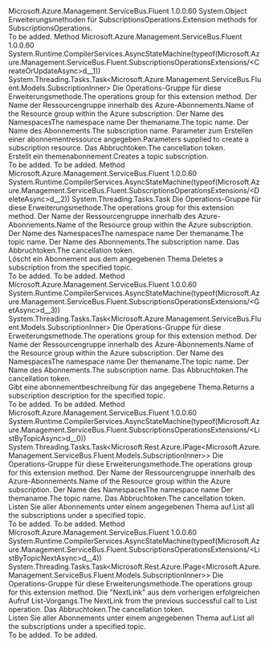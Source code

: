 <Type Name="SubscriptionsOperationsExtensions" FullName="Microsoft.Azure.Management.ServiceBus.Fluent.SubscriptionsOperationsExtensions">
  <TypeSignature Language="C#" Value="public static class SubscriptionsOperationsExtensions" />
  <TypeSignature Language="ILAsm" Value=".class public auto ansi abstract sealed beforefieldinit SubscriptionsOperationsExtensions extends System.Object" />
  <TypeSignature Language="DocId" Value="T:Microsoft.Azure.Management.ServiceBus.Fluent.SubscriptionsOperationsExtensions" />
  <TypeSignature Language="VB.NET" Value="Public Module SubscriptionsOperationsExtensions" />
  <TypeSignature Language="F#" Value="type SubscriptionsOperationsExtensions = class" />
  <AssemblyInfo>
    <AssemblyName>Microsoft.Azure.Management.ServiceBus.Fluent</AssemblyName>
    <AssemblyVersion>1.0.0.60</AssemblyVersion>
  </AssemblyInfo>
  <Base>
    <BaseTypeName>System.Object</BaseTypeName>
  </Base>
  <Interfaces />
  <Docs>
    <summary>
            <span data-ttu-id="cbd6b-101">Erweiterungsmethoden für SubscriptionsOperations.</span><span class="sxs-lookup"><span data-stu-id="cbd6b-101">Extension methods for SubscriptionsOperations.</span></span>
            </summary>
    <remarks>To be added.</remarks>
  </Docs>
  <Members>
    <Member MemberName="CreateOrUpdateAsync">
      <MemberSignature Language="C#" Value="public static System.Threading.Tasks.Task&lt;Microsoft.Azure.Management.ServiceBus.Fluent.Models.SubscriptionInner&gt; CreateOrUpdateAsync (this Microsoft.Azure.Management.ServiceBus.Fluent.ISubscriptionsOperations operations, string resourceGroupName, string namespaceName, string topicName, string subscriptionName, Microsoft.Azure.Management.ServiceBus.Fluent.Models.SubscriptionInner parameters, System.Threading.CancellationToken cancellationToken = null);" />
      <MemberSignature Language="ILAsm" Value=".method public static hidebysig class System.Threading.Tasks.Task`1&lt;class Microsoft.Azure.Management.ServiceBus.Fluent.Models.SubscriptionInner&gt; CreateOrUpdateAsync(class Microsoft.Azure.Management.ServiceBus.Fluent.ISubscriptionsOperations operations, string resourceGroupName, string namespaceName, string topicName, string subscriptionName, class Microsoft.Azure.Management.ServiceBus.Fluent.Models.SubscriptionInner parameters, valuetype System.Threading.CancellationToken cancellationToken) cil managed" />
      <MemberSignature Language="DocId" Value="M:Microsoft.Azure.Management.ServiceBus.Fluent.SubscriptionsOperationsExtensions.CreateOrUpdateAsync(Microsoft.Azure.Management.ServiceBus.Fluent.ISubscriptionsOperations,System.String,System.String,System.String,System.String,Microsoft.Azure.Management.ServiceBus.Fluent.Models.SubscriptionInner,System.Threading.CancellationToken)" />
      <MemberSignature Language="F#" Value="static member CreateOrUpdateAsync : Microsoft.Azure.Management.ServiceBus.Fluent.ISubscriptionsOperations * string * string * string * string * Microsoft.Azure.Management.ServiceBus.Fluent.Models.SubscriptionInner * System.Threading.CancellationToken -&gt; System.Threading.Tasks.Task&lt;Microsoft.Azure.Management.ServiceBus.Fluent.Models.SubscriptionInner&gt;" Usage="Microsoft.Azure.Management.ServiceBus.Fluent.SubscriptionsOperationsExtensions.CreateOrUpdateAsync (operations, resourceGroupName, namespaceName, topicName, subscriptionName, parameters, cancellationToken)" />
      <MemberType>Method</MemberType>
      <AssemblyInfo>
        <AssemblyName>Microsoft.Azure.Management.ServiceBus.Fluent</AssemblyName>
        <AssemblyVersion>1.0.0.60</AssemblyVersion>
      </AssemblyInfo>
      <Attributes>
        <Attribute>
          <AttributeName>System.Runtime.CompilerServices.AsyncStateMachine(typeof(Microsoft.Azure.Management.ServiceBus.Fluent.SubscriptionsOperationsExtensions/&lt;CreateOrUpdateAsync&gt;d__1))</AttributeName>
        </Attribute>
      </Attributes>
      <ReturnValue>
        <ReturnType>System.Threading.Tasks.Task&lt;Microsoft.Azure.Management.ServiceBus.Fluent.Models.SubscriptionInner&gt;</ReturnType>
      </ReturnValue>
      <Parameters>
        <Parameter Name="operations" Type="Microsoft.Azure.Management.ServiceBus.Fluent.ISubscriptionsOperations" RefType="this" />
        <Parameter Name="resourceGroupName" Type="System.String" />
        <Parameter Name="namespaceName" Type="System.String" />
        <Parameter Name="topicName" Type="System.String" />
        <Parameter Name="subscriptionName" Type="System.String" />
        <Parameter Name="parameters" Type="Microsoft.Azure.Management.ServiceBus.Fluent.Models.SubscriptionInner" />
        <Parameter Name="cancellationToken" Type="System.Threading.CancellationToken" />
      </Parameters>
      <Docs>
        <param name="operations">
            <span data-ttu-id="cbd6b-102">Die Operations-Gruppe für diese Erweiterungsmethode.</span><span class="sxs-lookup"><span data-stu-id="cbd6b-102">The operations group for this extension method.</span></span>
            </param>
        <param name="resourceGroupName">
            <span data-ttu-id="cbd6b-103">Der Name der Ressourcengruppe innerhalb des Azure-Abonnements.</span><span class="sxs-lookup"><span data-stu-id="cbd6b-103">Name of the Resource group within the Azure subscription.</span></span>
            </param>
        <param name="namespaceName">
            <span data-ttu-id="cbd6b-104">Der Name des Namespaces</span><span class="sxs-lookup"><span data-stu-id="cbd6b-104">The namespace name</span></span>
            </param>
        <param name="topicName">
            <span data-ttu-id="cbd6b-105">Der themaname.</span><span class="sxs-lookup"><span data-stu-id="cbd6b-105">The topic name.</span></span>
            </param>
        <param name="subscriptionName">
            <span data-ttu-id="cbd6b-106">Der Name des Abonnements.</span><span class="sxs-lookup"><span data-stu-id="cbd6b-106">The subscription name.</span></span>
            </param>
        <param name="parameters">
            <span data-ttu-id="cbd6b-107">Parameter zum Erstellen einer abonnementressource angegeben.</span><span class="sxs-lookup"><span data-stu-id="cbd6b-107">Parameters supplied to create a subscription resource.</span></span>
            </param>
        <param name="cancellationToken">
            <span data-ttu-id="cbd6b-108">Das Abbruchtoken.</span><span class="sxs-lookup"><span data-stu-id="cbd6b-108">The cancellation token.</span></span>
            </param>
        <summary>
            <span data-ttu-id="cbd6b-109">Erstellt ein themenabonnement.</span><span class="sxs-lookup"><span data-stu-id="cbd6b-109">Creates a topic subscription.</span></span>
            <see href="https://msdn.microsoft.com/en-us/library/azure/mt639385.aspx" /></summary>
        <returns>To be added.</returns>
        <remarks>To be added.</remarks>
      </Docs>
    </Member>
    <Member MemberName="DeleteAsync">
      <MemberSignature Language="C#" Value="public static System.Threading.Tasks.Task DeleteAsync (this Microsoft.Azure.Management.ServiceBus.Fluent.ISubscriptionsOperations operations, string resourceGroupName, string namespaceName, string topicName, string subscriptionName, System.Threading.CancellationToken cancellationToken = null);" />
      <MemberSignature Language="ILAsm" Value=".method public static hidebysig class System.Threading.Tasks.Task DeleteAsync(class Microsoft.Azure.Management.ServiceBus.Fluent.ISubscriptionsOperations operations, string resourceGroupName, string namespaceName, string topicName, string subscriptionName, valuetype System.Threading.CancellationToken cancellationToken) cil managed" />
      <MemberSignature Language="DocId" Value="M:Microsoft.Azure.Management.ServiceBus.Fluent.SubscriptionsOperationsExtensions.DeleteAsync(Microsoft.Azure.Management.ServiceBus.Fluent.ISubscriptionsOperations,System.String,System.String,System.String,System.String,System.Threading.CancellationToken)" />
      <MemberSignature Language="F#" Value="static member DeleteAsync : Microsoft.Azure.Management.ServiceBus.Fluent.ISubscriptionsOperations * string * string * string * string * System.Threading.CancellationToken -&gt; System.Threading.Tasks.Task" Usage="Microsoft.Azure.Management.ServiceBus.Fluent.SubscriptionsOperationsExtensions.DeleteAsync (operations, resourceGroupName, namespaceName, topicName, subscriptionName, cancellationToken)" />
      <MemberType>Method</MemberType>
      <AssemblyInfo>
        <AssemblyName>Microsoft.Azure.Management.ServiceBus.Fluent</AssemblyName>
        <AssemblyVersion>1.0.0.60</AssemblyVersion>
      </AssemblyInfo>
      <Attributes>
        <Attribute>
          <AttributeName>System.Runtime.CompilerServices.AsyncStateMachine(typeof(Microsoft.Azure.Management.ServiceBus.Fluent.SubscriptionsOperationsExtensions/&lt;DeleteAsync&gt;d__2))</AttributeName>
        </Attribute>
      </Attributes>
      <ReturnValue>
        <ReturnType>System.Threading.Tasks.Task</ReturnType>
      </ReturnValue>
      <Parameters>
        <Parameter Name="operations" Type="Microsoft.Azure.Management.ServiceBus.Fluent.ISubscriptionsOperations" RefType="this" />
        <Parameter Name="resourceGroupName" Type="System.String" />
        <Parameter Name="namespaceName" Type="System.String" />
        <Parameter Name="topicName" Type="System.String" />
        <Parameter Name="subscriptionName" Type="System.String" />
        <Parameter Name="cancellationToken" Type="System.Threading.CancellationToken" />
      </Parameters>
      <Docs>
        <param name="operations">
            <span data-ttu-id="cbd6b-110">Die Operations-Gruppe für diese Erweiterungsmethode.</span><span class="sxs-lookup"><span data-stu-id="cbd6b-110">The operations group for this extension method.</span></span>
            </param>
        <param name="resourceGroupName">
            <span data-ttu-id="cbd6b-111">Der Name der Ressourcengruppe innerhalb des Azure-Abonnements.</span><span class="sxs-lookup"><span data-stu-id="cbd6b-111">Name of the Resource group within the Azure subscription.</span></span>
            </param>
        <param name="namespaceName">
            <span data-ttu-id="cbd6b-112">Der Name des Namespaces</span><span class="sxs-lookup"><span data-stu-id="cbd6b-112">The namespace name</span></span>
            </param>
        <param name="topicName">
            <span data-ttu-id="cbd6b-113">Der themaname.</span><span class="sxs-lookup"><span data-stu-id="cbd6b-113">The topic name.</span></span>
            </param>
        <param name="subscriptionName">
            <span data-ttu-id="cbd6b-114">Der Name des Abonnements.</span><span class="sxs-lookup"><span data-stu-id="cbd6b-114">The subscription name.</span></span>
            </param>
        <param name="cancellationToken">
            <span data-ttu-id="cbd6b-115">Das Abbruchtoken.</span><span class="sxs-lookup"><span data-stu-id="cbd6b-115">The cancellation token.</span></span>
            </param>
        <summary>
            <span data-ttu-id="cbd6b-116">Löscht ein Abonnement aus dem angegebenen Thema.</span><span class="sxs-lookup"><span data-stu-id="cbd6b-116">Deletes a subscription from the specified topic.</span></span>
            <see href="https://msdn.microsoft.com/en-us/library/azure/mt639381.aspx" /></summary>
        <returns>To be added.</returns>
        <remarks>To be added.</remarks>
      </Docs>
    </Member>
    <Member MemberName="GetAsync">
      <MemberSignature Language="C#" Value="public static System.Threading.Tasks.Task&lt;Microsoft.Azure.Management.ServiceBus.Fluent.Models.SubscriptionInner&gt; GetAsync (this Microsoft.Azure.Management.ServiceBus.Fluent.ISubscriptionsOperations operations, string resourceGroupName, string namespaceName, string topicName, string subscriptionName, System.Threading.CancellationToken cancellationToken = null);" />
      <MemberSignature Language="ILAsm" Value=".method public static hidebysig class System.Threading.Tasks.Task`1&lt;class Microsoft.Azure.Management.ServiceBus.Fluent.Models.SubscriptionInner&gt; GetAsync(class Microsoft.Azure.Management.ServiceBus.Fluent.ISubscriptionsOperations operations, string resourceGroupName, string namespaceName, string topicName, string subscriptionName, valuetype System.Threading.CancellationToken cancellationToken) cil managed" />
      <MemberSignature Language="DocId" Value="M:Microsoft.Azure.Management.ServiceBus.Fluent.SubscriptionsOperationsExtensions.GetAsync(Microsoft.Azure.Management.ServiceBus.Fluent.ISubscriptionsOperations,System.String,System.String,System.String,System.String,System.Threading.CancellationToken)" />
      <MemberSignature Language="F#" Value="static member GetAsync : Microsoft.Azure.Management.ServiceBus.Fluent.ISubscriptionsOperations * string * string * string * string * System.Threading.CancellationToken -&gt; System.Threading.Tasks.Task&lt;Microsoft.Azure.Management.ServiceBus.Fluent.Models.SubscriptionInner&gt;" Usage="Microsoft.Azure.Management.ServiceBus.Fluent.SubscriptionsOperationsExtensions.GetAsync (operations, resourceGroupName, namespaceName, topicName, subscriptionName, cancellationToken)" />
      <MemberType>Method</MemberType>
      <AssemblyInfo>
        <AssemblyName>Microsoft.Azure.Management.ServiceBus.Fluent</AssemblyName>
        <AssemblyVersion>1.0.0.60</AssemblyVersion>
      </AssemblyInfo>
      <Attributes>
        <Attribute>
          <AttributeName>System.Runtime.CompilerServices.AsyncStateMachine(typeof(Microsoft.Azure.Management.ServiceBus.Fluent.SubscriptionsOperationsExtensions/&lt;GetAsync&gt;d__3))</AttributeName>
        </Attribute>
      </Attributes>
      <ReturnValue>
        <ReturnType>System.Threading.Tasks.Task&lt;Microsoft.Azure.Management.ServiceBus.Fluent.Models.SubscriptionInner&gt;</ReturnType>
      </ReturnValue>
      <Parameters>
        <Parameter Name="operations" Type="Microsoft.Azure.Management.ServiceBus.Fluent.ISubscriptionsOperations" RefType="this" />
        <Parameter Name="resourceGroupName" Type="System.String" />
        <Parameter Name="namespaceName" Type="System.String" />
        <Parameter Name="topicName" Type="System.String" />
        <Parameter Name="subscriptionName" Type="System.String" />
        <Parameter Name="cancellationToken" Type="System.Threading.CancellationToken" />
      </Parameters>
      <Docs>
        <param name="operations">
            <span data-ttu-id="cbd6b-117">Die Operations-Gruppe für diese Erweiterungsmethode.</span><span class="sxs-lookup"><span data-stu-id="cbd6b-117">The operations group for this extension method.</span></span>
            </param>
        <param name="resourceGroupName">
            <span data-ttu-id="cbd6b-118">Der Name der Ressourcengruppe innerhalb des Azure-Abonnements.</span><span class="sxs-lookup"><span data-stu-id="cbd6b-118">Name of the Resource group within the Azure subscription.</span></span>
            </param>
        <param name="namespaceName">
            <span data-ttu-id="cbd6b-119">Der Name des Namespaces</span><span class="sxs-lookup"><span data-stu-id="cbd6b-119">The namespace name</span></span>
            </param>
        <param name="topicName">
            <span data-ttu-id="cbd6b-120">Der themaname.</span><span class="sxs-lookup"><span data-stu-id="cbd6b-120">The topic name.</span></span>
            </param>
        <param name="subscriptionName">
            <span data-ttu-id="cbd6b-121">Der Name des Abonnements.</span><span class="sxs-lookup"><span data-stu-id="cbd6b-121">The subscription name.</span></span>
            </param>
        <param name="cancellationToken">
            <span data-ttu-id="cbd6b-122">Das Abbruchtoken.</span><span class="sxs-lookup"><span data-stu-id="cbd6b-122">The cancellation token.</span></span>
            </param>
        <summary>
            <span data-ttu-id="cbd6b-123">Gibt eine abonnementbeschreibung für das angegebene Thema.</span><span class="sxs-lookup"><span data-stu-id="cbd6b-123">Returns a subscription description for the specified topic.</span></span>
            <see href="https://msdn.microsoft.com/en-us/library/azure/mt639402.aspx" /></summary>
        <returns>To be added.</returns>
        <remarks>To be added.</remarks>
      </Docs>
    </Member>
    <Member MemberName="ListByTopicAsync">
      <MemberSignature Language="C#" Value="public static System.Threading.Tasks.Task&lt;Microsoft.Rest.Azure.IPage&lt;Microsoft.Azure.Management.ServiceBus.Fluent.Models.SubscriptionInner&gt;&gt; ListByTopicAsync (this Microsoft.Azure.Management.ServiceBus.Fluent.ISubscriptionsOperations operations, string resourceGroupName, string namespaceName, string topicName, System.Threading.CancellationToken cancellationToken = null);" />
      <MemberSignature Language="ILAsm" Value=".method public static hidebysig class System.Threading.Tasks.Task`1&lt;class Microsoft.Rest.Azure.IPage`1&lt;class Microsoft.Azure.Management.ServiceBus.Fluent.Models.SubscriptionInner&gt;&gt; ListByTopicAsync(class Microsoft.Azure.Management.ServiceBus.Fluent.ISubscriptionsOperations operations, string resourceGroupName, string namespaceName, string topicName, valuetype System.Threading.CancellationToken cancellationToken) cil managed" />
      <MemberSignature Language="DocId" Value="M:Microsoft.Azure.Management.ServiceBus.Fluent.SubscriptionsOperationsExtensions.ListByTopicAsync(Microsoft.Azure.Management.ServiceBus.Fluent.ISubscriptionsOperations,System.String,System.String,System.String,System.Threading.CancellationToken)" />
      <MemberSignature Language="F#" Value="static member ListByTopicAsync : Microsoft.Azure.Management.ServiceBus.Fluent.ISubscriptionsOperations * string * string * string * System.Threading.CancellationToken -&gt; System.Threading.Tasks.Task&lt;Microsoft.Rest.Azure.IPage&lt;Microsoft.Azure.Management.ServiceBus.Fluent.Models.SubscriptionInner&gt;&gt;" Usage="Microsoft.Azure.Management.ServiceBus.Fluent.SubscriptionsOperationsExtensions.ListByTopicAsync (operations, resourceGroupName, namespaceName, topicName, cancellationToken)" />
      <MemberType>Method</MemberType>
      <AssemblyInfo>
        <AssemblyName>Microsoft.Azure.Management.ServiceBus.Fluent</AssemblyName>
        <AssemblyVersion>1.0.0.60</AssemblyVersion>
      </AssemblyInfo>
      <Attributes>
        <Attribute>
          <AttributeName>System.Runtime.CompilerServices.AsyncStateMachine(typeof(Microsoft.Azure.Management.ServiceBus.Fluent.SubscriptionsOperationsExtensions/&lt;ListByTopicAsync&gt;d__0))</AttributeName>
        </Attribute>
      </Attributes>
      <ReturnValue>
        <ReturnType>System.Threading.Tasks.Task&lt;Microsoft.Rest.Azure.IPage&lt;Microsoft.Azure.Management.ServiceBus.Fluent.Models.SubscriptionInner&gt;&gt;</ReturnType>
      </ReturnValue>
      <Parameters>
        <Parameter Name="operations" Type="Microsoft.Azure.Management.ServiceBus.Fluent.ISubscriptionsOperations" RefType="this" />
        <Parameter Name="resourceGroupName" Type="System.String" />
        <Parameter Name="namespaceName" Type="System.String" />
        <Parameter Name="topicName" Type="System.String" />
        <Parameter Name="cancellationToken" Type="System.Threading.CancellationToken" />
      </Parameters>
      <Docs>
        <param name="operations">
            <span data-ttu-id="cbd6b-124">Die Operations-Gruppe für diese Erweiterungsmethode.</span><span class="sxs-lookup"><span data-stu-id="cbd6b-124">The operations group for this extension method.</span></span>
            </param>
        <param name="resourceGroupName">
            <span data-ttu-id="cbd6b-125">Der Name der Ressourcengruppe innerhalb des Azure-Abonnements.</span><span class="sxs-lookup"><span data-stu-id="cbd6b-125">Name of the Resource group within the Azure subscription.</span></span>
            </param>
        <param name="namespaceName">
            <span data-ttu-id="cbd6b-126">Der Name des Namespaces</span><span class="sxs-lookup"><span data-stu-id="cbd6b-126">The namespace name</span></span>
            </param>
        <param name="topicName">
            <span data-ttu-id="cbd6b-127">Der themaname.</span><span class="sxs-lookup"><span data-stu-id="cbd6b-127">The topic name.</span></span>
            </param>
        <param name="cancellationToken">
            <span data-ttu-id="cbd6b-128">Das Abbruchtoken.</span><span class="sxs-lookup"><span data-stu-id="cbd6b-128">The cancellation token.</span></span>
            </param>
        <summary>
            <span data-ttu-id="cbd6b-129">Listen Sie aller Abonnements unter einem angegebenen Thema auf.</span><span class="sxs-lookup"><span data-stu-id="cbd6b-129">List all the subscriptions under a specified topic.</span></span>
            <see href="https://msdn.microsoft.com/en-us/library/azure/mt639400.aspx" /></summary>
        <returns>To be added.</returns>
        <remarks>To be added.</remarks>
      </Docs>
    </Member>
    <Member MemberName="ListByTopicNextAsync">
      <MemberSignature Language="C#" Value="public static System.Threading.Tasks.Task&lt;Microsoft.Rest.Azure.IPage&lt;Microsoft.Azure.Management.ServiceBus.Fluent.Models.SubscriptionInner&gt;&gt; ListByTopicNextAsync (this Microsoft.Azure.Management.ServiceBus.Fluent.ISubscriptionsOperations operations, string nextPageLink, System.Threading.CancellationToken cancellationToken = null);" />
      <MemberSignature Language="ILAsm" Value=".method public static hidebysig class System.Threading.Tasks.Task`1&lt;class Microsoft.Rest.Azure.IPage`1&lt;class Microsoft.Azure.Management.ServiceBus.Fluent.Models.SubscriptionInner&gt;&gt; ListByTopicNextAsync(class Microsoft.Azure.Management.ServiceBus.Fluent.ISubscriptionsOperations operations, string nextPageLink, valuetype System.Threading.CancellationToken cancellationToken) cil managed" />
      <MemberSignature Language="DocId" Value="M:Microsoft.Azure.Management.ServiceBus.Fluent.SubscriptionsOperationsExtensions.ListByTopicNextAsync(Microsoft.Azure.Management.ServiceBus.Fluent.ISubscriptionsOperations,System.String,System.Threading.CancellationToken)" />
      <MemberSignature Language="F#" Value="static member ListByTopicNextAsync : Microsoft.Azure.Management.ServiceBus.Fluent.ISubscriptionsOperations * string * System.Threading.CancellationToken -&gt; System.Threading.Tasks.Task&lt;Microsoft.Rest.Azure.IPage&lt;Microsoft.Azure.Management.ServiceBus.Fluent.Models.SubscriptionInner&gt;&gt;" Usage="Microsoft.Azure.Management.ServiceBus.Fluent.SubscriptionsOperationsExtensions.ListByTopicNextAsync (operations, nextPageLink, cancellationToken)" />
      <MemberType>Method</MemberType>
      <AssemblyInfo>
        <AssemblyName>Microsoft.Azure.Management.ServiceBus.Fluent</AssemblyName>
        <AssemblyVersion>1.0.0.60</AssemblyVersion>
      </AssemblyInfo>
      <Attributes>
        <Attribute>
          <AttributeName>System.Runtime.CompilerServices.AsyncStateMachine(typeof(Microsoft.Azure.Management.ServiceBus.Fluent.SubscriptionsOperationsExtensions/&lt;ListByTopicNextAsync&gt;d__4))</AttributeName>
        </Attribute>
      </Attributes>
      <ReturnValue>
        <ReturnType>System.Threading.Tasks.Task&lt;Microsoft.Rest.Azure.IPage&lt;Microsoft.Azure.Management.ServiceBus.Fluent.Models.SubscriptionInner&gt;&gt;</ReturnType>
      </ReturnValue>
      <Parameters>
        <Parameter Name="operations" Type="Microsoft.Azure.Management.ServiceBus.Fluent.ISubscriptionsOperations" RefType="this" />
        <Parameter Name="nextPageLink" Type="System.String" />
        <Parameter Name="cancellationToken" Type="System.Threading.CancellationToken" />
      </Parameters>
      <Docs>
        <param name="operations">
            <span data-ttu-id="cbd6b-130">Die Operations-Gruppe für diese Erweiterungsmethode.</span><span class="sxs-lookup"><span data-stu-id="cbd6b-130">The operations group for this extension method.</span></span>
            </param>
        <param name="nextPageLink">
            <span data-ttu-id="cbd6b-131">Die "NextLink" aus dem vorherigen erfolgreichen Aufruf List-Vorgangs.</span><span class="sxs-lookup"><span data-stu-id="cbd6b-131">The NextLink from the previous successful call to List operation.</span></span>
            </param>
        <param name="cancellationToken">
            <span data-ttu-id="cbd6b-132">Das Abbruchtoken.</span><span class="sxs-lookup"><span data-stu-id="cbd6b-132">The cancellation token.</span></span>
            </param>
        <summary>
            <span data-ttu-id="cbd6b-133">Listen Sie aller Abonnements unter einem angegebenen Thema auf.</span><span class="sxs-lookup"><span data-stu-id="cbd6b-133">List all the subscriptions under a specified topic.</span></span>
            <see href="https://msdn.microsoft.com/en-us/library/azure/mt639400.aspx" /></summary>
        <returns>To be added.</returns>
        <remarks>To be added.</remarks>
      </Docs>
    </Member>
  </Members>
</Type>
